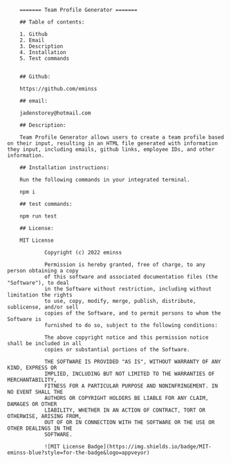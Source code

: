 
        ======= Team Profile Generator =======

        ## Table of contents:
        
        1. Github
        2. Email
        3. Description
        4. Installation
        5. Test commands
        
        
        ## Github: 
        
        https://github.com/eminss
        
        ## email: 
        
        jadenstorey@hotmail.com
        
        ## Description: 
        
        Team Profile Generator allows users to create a team profile based on their input, resulting in an HTML file generated with information they input, including emails, github links, employee IDs, and other information.
        
        ## Installation instructions:
        
        Run the following commands in your integrated terminal.
        
        npm i

        ## test commands:
        
        npm run test

        ## License:

        MIT License

                Copyright (c) 2022 eminss
                
                Permission is hereby granted, free of charge, to any person obtaining a copy
                of this software and associated documentation files (the "Software"), to deal
                in the Software without restriction, including without limitation the rights
                to use, copy, modify, merge, publish, distribute, sublicense, and/or sell
                copies of the Software, and to permit persons to whom the Software is
                furnished to do so, subject to the following conditions:
                
                The above copyright notice and this permission notice shall be included in all
                copies or substantial portions of the Software.
                
                THE SOFTWARE IS PROVIDED "AS IS", WITHOUT WARRANTY OF ANY KIND, EXPRESS OR
                IMPLIED, INCLUDING BUT NOT LIMITED TO THE WARRANTIES OF MERCHANTABILITY,
                FITNESS FOR A PARTICULAR PURPOSE AND NONINFRINGEMENT. IN NO EVENT SHALL THE
                AUTHORS OR COPYRIGHT HOLDERS BE LIABLE FOR ANY CLAIM, DAMAGES OR OTHER
                LIABILITY, WHETHER IN AN ACTION OF CONTRACT, TORT OR OTHERWISE, ARISING FROM,
                OUT OF OR IN CONNECTION WITH THE SOFTWARE OR THE USE OR OTHER DEALINGS IN THE
                SOFTWARE.
                
                ![MIT License Badge](https://img.shields.io/badge/MIT-eminss-blue?style=for-the-badge&logo=appveyor)
        
